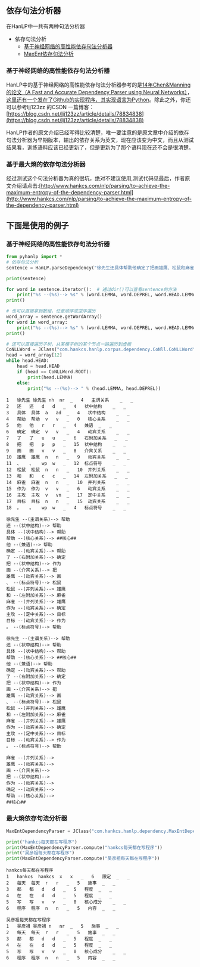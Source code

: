 
## 依存句法分析器

在HanLP中一共有两种句法分析器
* 依存句法分析
    * [基于神经网络的高性能依存句法分析器](http://www.hankcs.com/nlp/parsing/neural-network-based-dependency-parser.html)
    * [MaxEnt依存句法分析](http://www.hankcs.com/nlp/parsing/to-achieve-the-maximum-entropy-of-the-dependency-parser.html)
 
 ### 基于神经网络的高性能依存句法分析器
 
HanLP中的基于神经网络的高性能依存句法分析器参考的是[14年Chen&Manning的论文（A Fast and Accurate Dependency Parser using Neural Networks）](https://cs.stanford.edu/~danqi/papers/emnlp2014.pdf)，[这里还有一个发在了Github的实现程序，其实现语言为Python](https://github.com/akjindal53244/dependency_parsing_tf)。除此之外，你还可以参考ljj123zz 的CSDN 一篇博客：[https://blog.csdn.net/ljj123zz/article/details/78834838](https://blog.csdn.net/ljj123zz/article/details/78834838)

HanLP作者的原文介绍已经写得比较清楚，唯一要注意的是原文章中介绍的依存句法分析器为早期版本，输出的依存关系为英文，现在应该变为中文，而且从测试结果看，训练语料应该已经更新了，但是更新为了那个语料现在还不会是很清楚。


### 基于最大熵的依存句法分析器

经过测试这个句法分析器为真的很坑，绝对不建议使用,测试代码见最后，作者原文介绍请点击:[http://www.hankcs.com/nlp/parsing/to-achieve-the-maximum-entropy-of-the-dependency-parser.html](http://www.hankcs.com/nlp/parsing/to-achieve-the-maximum-entropy-of-the-dependency-parser.html)

## 下面是使用的例子
### 基于神经网络的高性能依存句法分析器


```python
from pyhanlp import *
# 依存句法分析
sentence = HanLP.parseDependency("徐先生还具体帮助他确定了把画雄鹰、松鼠和麻雀作为主攻目标。")

print(sentence)

for word in sentence.iterator():  # 通过dir()可以查看sentence的方法
    print("%s --(%s)--> %s" % (word.LEMMA, word.DEPREL, word.HEAD.LEMMA))
print()

# 也可以直接拿到数组，任意顺序或逆序遍历
word_array = sentence.getWordArray()
for word in word_array:
    print("%s --(%s)--> %s" % (word.LEMMA, word.DEPREL, word.HEAD.LEMMA))
print()

# 还可以直接遍历子树，从某棵子树的某个节点一路遍历到虚根
CoNLLWord = JClass("com.hankcs.hanlp.corpus.dependency.CoNll.CoNLLWord")
head = word_array[12]
while head.HEAD:
    head = head.HEAD
    if (head == CoNLLWord.ROOT):
        print(head.LEMMA)
    else:
        print("%s --(%s)--> " % (head.LEMMA, head.DEPREL))
```

    1	徐先生	徐先生	nh	nr	_	4	主谓关系	_	_
    2	还	还	d	d	_	4	状中结构	_	_
    3	具体	具体	a	ad	_	4	状中结构	_	_
    4	帮助	帮助	v	v	_	0	核心关系	_	_
    5	他	他	r	r	_	4	兼语	_	_
    6	确定	确定	v	v	_	4	动宾关系	_	_
    7	了	了	u	u	_	6	右附加关系	_	_
    8	把	把	p	p	_	15	状中结构	_	_
    9	画	画	v	v	_	8	介宾关系	_	_
    10	雄鹰	雄鹰	n	n	_	9	动宾关系	_	_
    11	、	、	wp	w	_	12	标点符号	_	_
    12	松鼠	松鼠	n	n	_	10	并列关系	_	_
    13	和	和	c	c	_	14	左附加关系	_	_
    14	麻雀	麻雀	n	n	_	10	并列关系	_	_
    15	作为	作为	v	v	_	6	动宾关系	_	_
    16	主攻	主攻	v	vn	_	17	定中关系	_	_
    17	目标	目标	n	n	_	15	动宾关系	_	_
    18	。	。	wp	w	_	4	标点符号	_	_
    
    徐先生 --(主谓关系)--> 帮助
    还 --(状中结构)--> 帮助
    具体 --(状中结构)--> 帮助
    帮助 --(核心关系)--> ##核心##
    他 --(兼语)--> 帮助
    确定 --(动宾关系)--> 帮助
    了 --(右附加关系)--> 确定
    把 --(状中结构)--> 作为
    画 --(介宾关系)--> 把
    雄鹰 --(动宾关系)--> 画
    、 --(标点符号)--> 松鼠
    松鼠 --(并列关系)--> 雄鹰
    和 --(左附加关系)--> 麻雀
    麻雀 --(并列关系)--> 雄鹰
    作为 --(动宾关系)--> 确定
    主攻 --(定中关系)--> 目标
    目标 --(动宾关系)--> 作为
    。 --(标点符号)--> 帮助
    
    徐先生 --(主谓关系)--> 帮助
    还 --(状中结构)--> 帮助
    具体 --(状中结构)--> 帮助
    帮助 --(核心关系)--> ##核心##
    他 --(兼语)--> 帮助
    确定 --(动宾关系)--> 帮助
    了 --(右附加关系)--> 确定
    把 --(状中结构)--> 作为
    画 --(介宾关系)--> 把
    雄鹰 --(动宾关系)--> 画
    、 --(标点符号)--> 松鼠
    松鼠 --(并列关系)--> 雄鹰
    和 --(左附加关系)--> 麻雀
    麻雀 --(并列关系)--> 雄鹰
    作为 --(动宾关系)--> 确定
    主攻 --(定中关系)--> 目标
    目标 --(动宾关系)--> 作为
    。 --(标点符号)--> 帮助
    
    麻雀 --(并列关系)--> 
    雄鹰 --(动宾关系)--> 
    画 --(介宾关系)--> 
    把 --(状中结构)--> 
    作为 --(动宾关系)--> 
    确定 --(动宾关系)--> 
    帮助 --(核心关系)--> 
    ##核心##


### 最大熵依存句法分析器


```python
MaxEntDependencyParser = JClass("com.hankcs.hanlp.dependency.MaxEntDependencyParser")

print("hankcs每天都在写程序")
print(MaxEntDependencyParser.compute("hankcs每天都在写程序"))
print("吴彦祖每天都在写程序")
print(MaxEntDependencyParser.compute("吴彦祖每天都在写程序"))
```

    hankcs每天都在写程序
    1	hankcs	hankcs	x	x	_	6	限定	_	_
    2	每天	每天	r	r	_	5	施事	_	_
    3	都	都	d	d	_	5	程度	_	_
    4	在	在	d	d	_	5	程度	_	_
    5	写	写	v	v	_	0	核心成分	_	_
    6	程序	程序	n	n	_	5	内容	_	_
    
    吴彦祖每天都在写程序
    1	吴彦祖	吴彦祖	n	nr	_	5	施事	_	_
    2	每天	每天	r	r	_	5	施事	_	_
    3	都	都	d	d	_	5	程度	_	_
    4	在	在	d	d	_	5	程度	_	_
    5	写	写	v	v	_	0	核心成分	_	_
    6	程序	程序	n	n	_	5	内容	_	_
    

